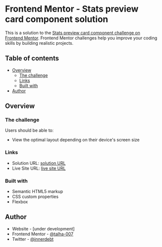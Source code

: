 # Frontend Mentor - Stats preview card component solution

This is a solution to the [Stats preview card component challenge on Frontend Mentor](https://www.frontendmentor.io/challenges/stats-preview-card-component-8JqbgoU62). Frontend Mentor challenges help you improve your coding skills by building realistic projects. 

## Table of contents

- [Overview](#overview)
  - [The challenge](#the-challenge)
  - [Links](#links)
  - [Built with](#built-with)
- [Author](#author)



## Overview

### The challenge

Users should be able to:

- View the optimal layout depending on their device's screen size


### Links

- Solution URL: [ solution URL ](https://github.com/talha-007/Stats-Preview-Card)
- Live Site URL: [live site URL ](https://your-live-site-url.com)


### Built with

- Semantic HTML5 markup
- CSS custom properties
- Flexbox

## Author

- Website - [under development]
- Frontend Mentor - [@talha-007](https://www.frontendmentor.io/profile/talha-007)
- Twitter - [@innerdebt](https://www.twitter.com/innerdebt)



